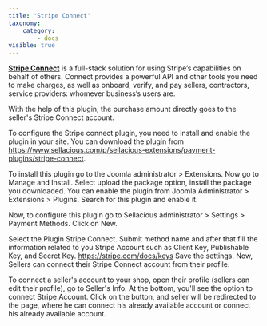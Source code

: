```yaml
---
title: 'Stripe Connect'
taxonomy:
    category:
        - docs
visible: true
---
```


**[Stripe Connect](https://stripe.com/docs/connect)** is a full-stack solution for using Stripe’s capabilities on behalf of others. Connect provides a powerful API and other tools you need to make charges, as well as onboard, verify, and pay sellers, contractors, service providers: whomever business’s users are.

With the help of this plugin, the purchase amount directly goes to the seller's Stripe Connect account.

To configure the Stripe connect plugin, you need to install and enable the plugin in your site. You can download the plugin from https://www.sellacious.com/p/sellacious-extensions/payment-plugins/stripe-connect.

To install this plugin go to the Joomla administrator > Extensions. Now go to Manage and Install. Select upload the package option, install the package you downloaded. You can enable the plugin from Joomla Administrator > Extensions > Plugins. Search for this plugin and enable it.

Now, to configure this plugin go to Sellacious administrator > Settings > Payment Methods. Click on New.

Select the Plugin Stripe Connect. Submit method name and after that fill the information related to you Stripe Account such as Client Key, Publishable Key, and Secret Key. https://stripe.com/docs/keys
Save the settings. Now, Sellers can connect their Stripe Connect account from their profile.

To connect a seller's account to your shop, open their profile (sellers can edit their profile), go to Seller's Info. At the bottom, you'll see the option to connect Stripe Account. Click on the button, and seller will be redirected to the page, where he can connect his already available account or connect his already available account. 

